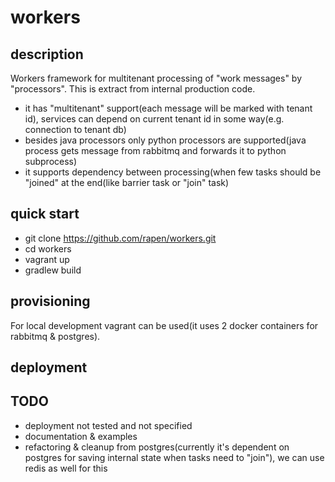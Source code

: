 # workers
## description
Workers framework for multitenant processing of "work messages" by "processors".
This is extract from internal production code.

* it has "multitenant" support(each message will be marked with tenant id), services can depend on current tenant id in some way(e.g. connection to tenant db)
* besides java processors only python processors are supported(java process gets message from rabbitmq and forwards it to python subprocess)
* it supports dependency between processing(when few tasks should be "joined" at the end(like barrier task or "join" task)

## quick start
* git clone https://github.com/rapen/workers.git
* cd workers
* vagrant up
* gradlew build


## provisioning
For local development vagrant can be used(it uses 2 docker containers for rabbitmq & postgres).

## deployment

## TODO 
- deployment not tested and not specified
- documentation & examples
- refactoring & cleanup from postgres(currently it's dependent on postgres for saving internal state when tasks need to "join"), we can use redis as well for this
